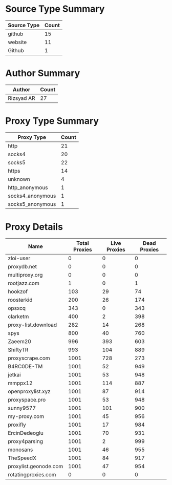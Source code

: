 # Source Type Summary

| Source Type | Count |
|-------------|-------|
| github | 15 |
| website | 11 |
| Github | 1 |


# Author Summary

| Author | Count |
|--------|-------|
| Rizsyad AR | 27 |


# Proxy Type Summary

| Proxy Type | Count |
|------------|-------|
| http | 21 |
| socks4 | 20 |
| socks5 | 22 |
| https | 14 |
| unknown | 4 |
| http_anonymous | 1 |
| socks4_anonymous | 1 |
| socks5_anonymous | 1 |


# Proxy Details

| Name | Total Proxies | Live Proxies | Dead Proxies |
|------|---------------|--------------|---------------|
| zloi-user | 0 | 0 | 0 |
| proxydb.net | 0 | 0 | 0 |
| multiproxy.org | 0 | 0 | 0 |
| rootjazz.com | 1 | 0 | 1 |
| hookzof | 103 | 29 | 74 |
| roosterkid | 200 | 26 | 174 |
| opsxcq | 343 | 0 | 343 |
| clarketm | 400 | 2 | 398 |
| proxy-list.download | 282 | 14 | 268 |
| spys | 800 | 40 | 760 |
| Zaeem20 | 996 | 393 | 603 |
| ShiftyTR | 993 | 104 | 889 |
| proxyscrape.com | 1001 | 728 | 273 |
| B4RC0DE-TM | 1001 | 52 | 949 |
| jetkai | 1001 | 53 | 948 |
| mmppx12 | 1001 | 114 | 887 |
| openproxylist.xyz | 1001 | 87 | 914 |
| proxyspace.pro | 1001 | 53 | 948 |
| sunny9577 | 1001 | 101 | 900 |
| my-proxy.com | 1001 | 45 | 956 |
| proxifly | 1001 | 17 | 984 |
| ErcinDedeoglu | 1001 | 70 | 931 |
| proxy4parsing | 1001 | 2 | 999 |
| monosans | 1001 | 46 | 955 |
| TheSpeedX | 1001 | 84 | 917 |
| proxylist.geonode.com | 1001 | 47 | 954 |
| rotatingproxies.com | 0 | 0 | 0 |
